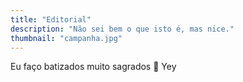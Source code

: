 ```yaml
---
title: "Editorial"
description: "Não sei bem o que isto é, mas nice."
thumbnail: "campanha.jpg"
---
```

Eu faço batizados muito sagrados 🙏
Yey